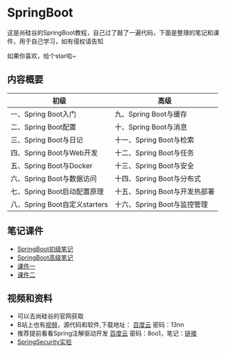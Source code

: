 # SpringBoot
这是尚硅谷的SpringBoot教程，自己过了敲了一遍代码，下面是整理的笔记和课件，用于自己学习，如有侵权请告知

如果你喜欢，给个star哈~

## 内容概要

| **初级**                      | **高级**                      |
| ----------------------------- | ----------------------------- |
| 一、Spring Boot入门           | 九、Spring Boot与缓存         |
| 二、Spring Boot配置           | 十、Spring Boot与消息         |
| 三、Spring Boot与日记         | 十一、Spring Boot与检索       |
| 四、Spring Boot与Web开发      | 十二、Spring Boot与任务       |
| 五、Spring Boot与Docker       | 十三、Spring Boot与安全       |
| 六、Spring Boot与数据访问     | 十四、Spring Boot与分布式     |
| 七、Spring Boot启动配置原理   | 十五、Spring Boot与开发热部署 |
| 八、Spring Boot自定义starters | 十六、Spring Boot与监控管理   |

## 笔记课件
- [SpringBoot初级笔记](/SpringBoot入门教程.md)
- [SpringBoot高级笔记](/SpringBoot高级教程.md)
- [课件一](/supporting/SpringBoot初级.pdf)
- [课件二](/supporting/SpringBoot高级.pdf)

## 视频和资料
- 可以去尚硅谷的官网获取
- B站上也有[视频](https://www.bilibili.com/video/av23478787)，源代码和软件,下载地址： [百度云](https://pan.baidu.com/s/1mWz3z886d2Br3Mp6TekPHA) 密码：13nn
- 推荐提前看看Spring注解驱动开发  [百度云](https://pan.baidu.com/s/1ei1mZVrDXrJA67qB_HOC3A) 密码：8oo1，笔记：[链接](https://github.com/cuzz1/learn-demo/tree/master/demo-05-spring-annotation)
- [SpringSecurity实验](/supporting/SpringSecurity实验)
